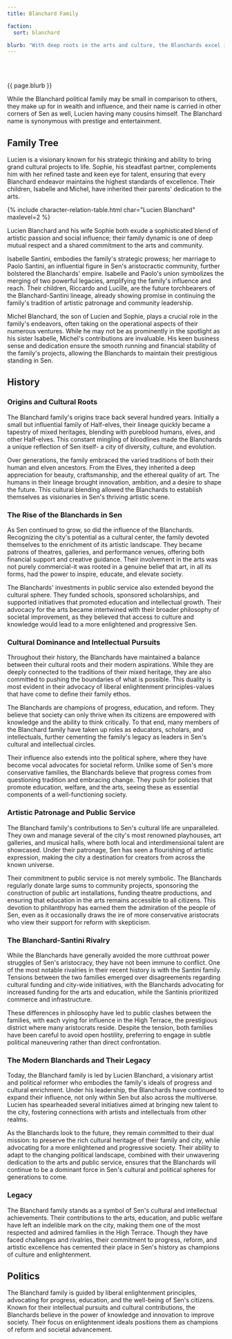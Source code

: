 ```yaml
---
title: Blanchard Family

faction: 
  sort: blanchard

blurb: "With deep roots in the arts and culture, the Blanchards excel in entertainment, hospitality, and fine arts. They own prestigious theaters, galleries, and luxury venues, shaping Sen's cultural landscape. Their commitment to tradition and their cautious approach to politics often put them at odds with more progressive forces."
---
```


<h1 id="overview" style="visibility: hidden; margin: 0px; padding: 0px;">Overview</h1>

{{ page.blurb }}

<!--more-->

While the Blanchard political family may be small in comparison to others, they make up for in wealth and influence, and their name is carried in other corners of Sen as well, Lucien having many cousins himself. The Blanchard name is synonymous with prestige and entertainment.

## Family Tree
Lucien is a visionary known for his strategic thinking and ability to bring grand cultural projects to life. Sophie, his steadfast partner, complements him with her refined taste and keen eye for talent, ensuring that every Blanchard endeavor maintains the highest standards of excellence. Their children, Isabelle and Michel, have inherited their parents' dedication to the arts.

{% include character-relation-table.html char="Lucien Blanchard" maxlevel=2 %}

Lucien Blanchard and his wife Sophie both exude a sophisticated blend of artistic passion and social influence; their family dynamic is one of deep mutual respect and a shared commitment to the arts and community. 

Isabelle Santini, embodies the family's strategic prowess; her marriage to Paolo Santini, an influential figure in Sen's aristocractic community, further bolstered the Blanchards' empire. Isabelle and Paolo's union symbolizes the merging of two powerful legacies, amplifying the family's influence and reach. Their children, Riccardo and Lucille, are the future torchbearers of the Blanchard-Santini lineage, already showing promise in continuing the family's tradition of artistic patronage and community leadership.

Michel Blanchard, the son of Lucien and Sophie, plays a crucial role in the family's endeavors, often taking on the operational aspects of their numerous ventures. While he may not be as prominently in the spotlight as his sister Isabelle, Michel's contributions are invaluable. His keen business sense and dedication ensure the smooth running and financial stability of the family's projects, allowing the Blanchards to maintain their prestigious standing in Sen.


## History

### Origins and Cultural Roots
The Blanchard family's origins trace back several hundred years. Initially a small but influential family of Half-elves, their lineage quickly became a tapestry of mixed heritages, blending with pureblood humans, elves, and other Half-elves. This constant mingling of bloodlines made the Blanchards a unique reflection of Sen itself- a city of diversity, culture, and evolution.

Over generations, the family embraced the varied traditions of both their human and elven ancestors. From the Elves, they inherited a deep appreciation for beauty, craftsmanship, and the ethereal quality of art. The humans in their lineage brought innovation, ambition, and a desire to shape the future. This cultural blending allowed the Blanchards to establish themselves as visionaries in Sen's thriving artistic scene.

### The Rise of the Blanchards in Sen
As Sen continued to grow, so did the influence of the Blanchards. Recognizing the city's potential as a cultural center, the family devoted themselves to the enrichment of its artistic landscape. They became patrons of theatres, galleries, and performance venues, offering both financial support and creative guidance. Their involvement in the arts was not purely commercial-it was rooted in a genuine belief that art, in all its forms, had the power to inspire, educate, and elevate society.

The Blanchards' investments in public service also extended beyond the cultural sphere. They funded schools, sponsored scholarships, and supported initiatives that promoted education and intellectual growth. Their advocacy for the arts became intertwined with their broader philosophy of societal improvement, as they believed that access to culture and knowledge would lead to a more enlightened and progressive Sen.

### Cultural Dominance and Intellectual Pursuits
Throughout their history, the Blanchards have maintained a balance between their cultural roots and their modern aspirations. While they are deeply connected to the traditions of their mixed heritage, they are also committed to pushing the boundaries of what is possible. This duality is most evident in their advocacy of liberal enlightenment principles-values that have come to define their family ethos.

The Blanchards are champions of progress, education, and reform. They believe that society can only thrive when its citizens are empowered with knowledge and the ability to think critically. To that end, many members of the Blanchard family have taken up roles as educators, scholars, and intellectuals, further cementing the family's legacy as leaders in Sen's cultural and intellectual circles.

Their influence also extends into the political sphere, where they have become vocal advocates for societal reform. Unlike some of Sen's more conservative families, the Blanchards believe that progress comes from questioning tradition and embracing change. They push for policies that promote education, welfare, and the arts, seeing these as essential components of a well-functioning society.

### Artistic Patronage and Public Service
The Blanchard family's contributions to Sen's cultural life are unparalleled. They own and manage several of the city's most renowned playhouses, art galleries, and musical halls, where both local and interdimensional talent are showcased. Under their patronage, Sen has seen a flourishing of artistic expression, making the city a destination for creators from across the known universe.

Their commitment to public service is not merely symbolic. The Blanchards regularly donate large sums to community projects, sponsoring the construction of public art installations, funding theatre productions, and ensuring that education in the arts remains accessible to all citizens. This devotion to philanthropy has earned them the admiration of the people of Sen, even as it occasionally draws the ire of more conservative aristocrats who view their support for reform with skepticism.

### The Blanchard-Santini Rivalry
While the Blanchards have generally avoided the more cutthroat power struggles of Sen's aristocracy, they have not been immune to conflict. One of the most notable rivalries in their recent history is with the Santini family. Tensions between the two families emerged over disagreements regarding cultural funding and city-wide initiatives, with the Blanchards advocating for increased funding for the arts and education, while the Santinis prioritized commerce and infrastructure.

These differences in philosophy have led to public clashes between the families, with each vying for influence in the High Terrace, the prestigious district where many aristocrats reside. Despite the tension, both families have been careful to avoid open hostility, preferring to engage in subtle political maneuvering rather than direct confrontation.

### The Modern Blanchards and Their Legacy
Today, the Blanchard family is led by Lucien Blanchard, a visionary artist and political reformer who embodies the family's ideals of progress and cultural enrichment. Under his leadership, the Blanchards have continued to expand their influence, not only within Sen but also across the multiverse. Lucien has spearheaded several initiatives aimed at bringing new talent to the city, fostering connections with artists and intellectuals from other realms.

As the Blanchards look to the future, they remain committed to their dual mission: to preserve the rich cultural heritage of their family and city, while advocating for a more enlightened and progressive society. Their ability to adapt to the changing political landscape, combined with their unwavering dedication to the arts and public service, ensures that the Blanchards will continue to be a dominant force in Sen's cultural and political spheres for generations to come.

### Legacy
The Blanchard family stands as a symbol of Sen's cultural and intellectual achievements. Their contributions to the arts, education, and public welfare have left an indelible mark on the city, making them one of the most respected and admired families in the High Terrace. Though they have faced challenges and rivalries, their commitment to progress, reform, and artistic excellence has cemented their place in Sen's history as champions of culture and enlightenment.

## Politics
The Blanchard family is guided by liberal enlightenment principles, advocating for progress, education, and the well-being of Sen's citizens. Known for their intellectual pursuits and cultural contributions, the Blanchards believe in the power of knowledge and innovation to improve society. Their focus on enlightenment ideals positions them as champions of reform and societal advancement.
